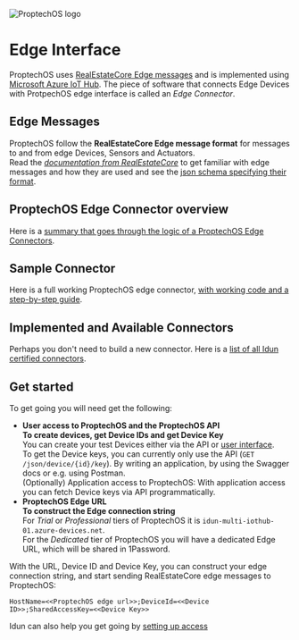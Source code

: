 ![ProptechOS logo](../images/ProptechOS-logotype-ex.png)

# Edge Interface
ProptechOS uses [RealEstateCore Edge messages](https://github.com/RealEstateCore/rec/tree/master/api/edge_messages) and is implemented using [Microsoft Azure IoT Hub](https://azure.microsoft.com/en-us/services/iot-hub/). The piece of software that connects Edge Devices with ProtpechOS edge interface is called an *Edge Connector*.

## Edge Messages
ProptechOS follow the **RealEstateCore Edge message format** for messages to and from edge Devices, Sensors and Actuators.  
Read the *[documentation from RealEstateCore](https://github.com/RealEstateCore/rec/tree/master/api/edge_messages)* to get familiar with edge messages and how they are used and see the [json schema specifying their format](https://github.com/RealEstateCore/rec/tree/master/api/edge_messages/edge_message.schema.json).

## ProptechOS Edge Connector overview
Here is a [summary that goes through the logic of a ProptechOS Edge Connectors](Edge-Connector-Overview).

## Sample Connector
Here is a full working ProptechOS edge connector, [with working code and a step-by-step guide](examples).

## Implemented and Available Connectors
Perhaps you don't need to build a new connector. Here is a [list of all Idun certified connectors](List-of-Available-Connectors).

## Get started
To get going you will need get the following:
* **User access to ProptechOS and the ProptechOS API**  
**To create devices, get Device IDs and get Device Key**  
You can create your test Devices either via the API or [user interface](https://proptechos.com/ui).  
To get the Device keys, you can currently only use the API (`GET /json/device/{id}/key`). By writing an application, by using the Swagger docs or e.g. using Postman.  
(Optionally) Application access to ProptechOS: With application access you can fetch Device keys via API programmatically.
* **ProptechOS Edge URL**  
**To construct the Edge connection string**  
For *Trial* or *Professional* tiers of ProptechOS it is `idun-multi-iothub-01.azure-devices.net`.  
For the *Dedicated* tier of ProptechOS you will have a dedicated Edge URL, which will be shared in 1Password.  

With the URL, Device ID and Device Key, you can construct your edge connection string, and start sending RealEstateCore edge messages to ProptechOS:
```
HostName=<<ProptechOS edge url>>;DeviceId=<<Device ID>>;SharedAccessKey=<<Device Key>>
```
Idun can also help you get going by [setting up access](dev-kit-via-1password)
